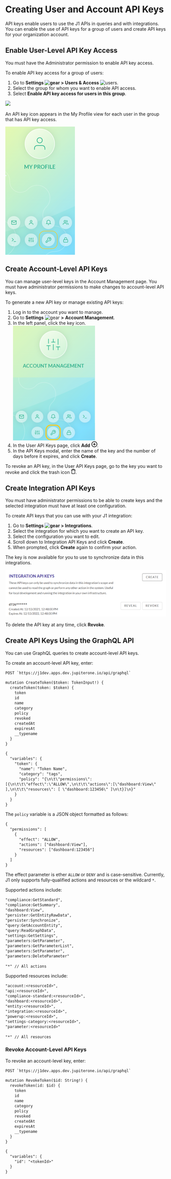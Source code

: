 # Creating User and Account API Keys

API keys enable users to use the J1 APIs in queries and with integrations. You can enable the use of API keys for a
group of users and create API keys for your organization account.

## Enable User-Level API Key Access

You must have the Administrator permission to enable API key access.

To enable API key access for a group of users:

1. Go to **Settings ![gear](../assets/icons/gear.png) > Users & Access** ![users](../assets/icons/users.png).
2. Select the group for whom you want to enable API access.
3. Select **Enable API key access for users in this group**.

![](../assets/api-key-access-group-enable.png)

An API key icon appears in the My Profile view for each user in the group that has API key access.

![my-profile](../assets/my-profile-key.png)

## Create Account-Level API Keys

You can manage user-level keys in the Account Management page. You must have administrator permissions to make changes
to account-level API keys.

To generate a new API key or manage existing API keys:

1. Log in to the account you want to manage.
2. Go to **Settings** ![gear](../assets/icons/gear.png) **>** **Account Management**.
3. In the left panel, click the key icon.
   ![api_key_acct-mgmt](../assets/api_key_acct-mgmt.png)
4. In the User API Keys page, click **Add** ![api-keys-plus](../assets/icons/api-keys-plus.png).
5. In the API Keys modal, enter the name of the key and the number of days before it expires, and click **Create**.

To revoke an API key, in the User API Keys page, go to the key you want to revoke and click the trash
icon ![trash](../assets/icons/trash.png).

## Create Integration API Keys

You must have administrator permissions to be able to create keys and the selected integration must have at least one
configuration.

To create API keys that you can use with your J1 integration:

1. Go to **Settings ![gear](../assets/icons/gear.png) > Integrations**.
2. Select the integration for which you want to create an API key.
3. Select the configuration you want to edit.
4. Scroll down to Integration API Keys and click **Create**.
5. When prompted, click **Create** again to confirm your action.

The key is now available for you to use to synchronize data in this integrations.

![api-integration-create-key](../assets/api-integration-create-key.png)

To delete the API key at any time, click **Revoke**.

## Create API Keys Using the GraphQL API

You can use GraphQL queries to create account-level API keys.

To create an account-level API key, enter:

```
POST `https://j1dev.apps.dev.jupiterone.io/api/graphql`
```

```
mutation CreateToken($token: TokenInput!) {
  createToken(token: $token) {
    token
    id
    name
    category
    policy
    revoked
    createdAt
    expiresAt
    __typename
  }
}
```

```
{
  "variables": {
    "token": {
      "name": "Token Name",
      "category": "tags",
      "policy": "{\n\t\"permissions\": [{\n\t\t\"effect\":\"ALLOW\",\n\t\t\"actions\":[\"dashboard:View\" ],\n\t\t\"resources\": [ \"dashboard:123456\" ]\n\t}]\n}"
    }
  }
}
```

The `policy` variable is a JSON object formatted as follows:

```
{
  "permissions": [
    {
      "effect": "ALLOW",
      "actions": ["dashboard:View"],
      "resources": ["dashboard:123456"]
    }
  ]
}
```

The effect parameter is ether `ALLOW` or `DENY` and is case-sensitive. Currently, J1 only supports fully-qualified
actions and resources or the wildcard `*`.

Supported actions include:

```
"compliance:GetStandard",
"compliance:GetSummary",
"dashboard:View",
"persister:GetEntityRawData",
"persister:Synchronize",
"query:GetAccountEntity",
"query:ReadGraphData",
"settings:GetSettings",
"parameters:GetParameter",
"parameters:GetParameterList",
"parameters:SetParameter",
"parameters:DeleteParameter"

"*" // All actions
```

Supported resources include:

```
"account:<resourceId>",
"api:<resourceId>",
"compliance-standard:<resourceId>",
"dashboard:<resourceId>",
"entity:<resourceId>",
"integration:<resourceId>",
"powerup:<resourceId>",
"settings-category:<resourceId>",
"parameter:<resourceId>"

"*" // All resources
```

### Revoke Account-Level API Keys

To revoke an account-level key, enter:

```
POST `https://j1dev.apps.dev.jupiterone.io/api/graphql`
```

```
mutation RevokeToken($id: String!) {
  revokeToken(id: $id) {
    token
    id
    name
    category
    policy
    revoked
    createdAt
    expiresAt
    __typename
  }
}
```

```
{
  "variables": {
    "id": "<tokenId>"
  }
}
```